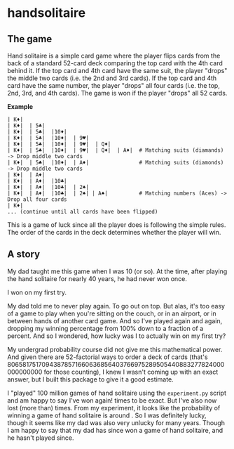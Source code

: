 <h1>handsolitaire</h1>
<h2>The game</h2>
Hand solitaire is a simple card game where the player flips cards from the back of a standard 52-card deck comparing the
top card with the 4th card behind it.  If the top card and 4th card have the same suit, the player "drops" the middle 
two cards (i.e. the 2nd and 3rd cards).  If the top card and 4th card have the same number, the player "drops" all four
cards (i.e. the top, 2nd, 3rd, and 4th cards). The game is won if the player "drops" all 52 cards.  

<b>Example</b>
```
| K♦|
| K♦|  | 5♣|
| K♦|  | 5♣|  |10♦|
| K♦|  | 5♣|  |10♦|  | 9♥|
| K♦|  | 5♣|  |10♦|  | 9♥|  | Q♦|
| K♦|  | 5♣|  |10♦|  | 9♥|  | Q♦|  | A♦|  # Matching suits (diamands) -> Drop middle two cards 
| K♦|  | 5♣|  |10♦|  | A♦|                # Matching suits (diamonds) -> Drop middle two cards
| K♦|  | A♦|
| K♦|  | A♦|  |10♣|
| K♦|  | A♦|  |10♣|  | 2♠|
| K♦|  | A♦|  |10♣|  | 2♠| | A♠|          # Matching numbers (Aces) -> Drop all four cards
| K♦|
... (continue until all cards have been flipped) 
```

This is a game of luck since all the player does is following the simple rules.  The order of the cards in the deck
determines whether the player will win.  

<h2>A story</h2>

My dad taught me this game when I was 10 (or so).  At the time, after playing the hand solitaire for nearly 40 years, he
had never won once.

I won on my first try.

My dad told me to never play again. To go out on top.  But alas, it's too easy of a game to play when you're sitting on
the couch, or in an airport, or in between hands of another card game.  And so I've played again and again, dropping my
winning percentage from 100% down to a fraction of a percent.  And so I wondered, how lucky was I to actually win on my
first try?

My undergrad probability course did not give me this mathematical power. And given there are 52-factorial
ways to order a deck of cards (that's 80658175170943878571660636856403766975289505440883277824000000000000 for those
counting), I knew I wasn't coming up with an exact answer, but I built this package to give it a good estimate. 

I "played" 100 million games of hand solitaire using the `experiment.py` script and am happy to say I've won again! <insert wins>
times to be exact.  But I've also now lost (more than) <insert games lost> times.  From my experiment, it looks like the
probability of winning a game of hand solitaire is around <insert percent here>.  So I was definitely lucky, though it
seems like my dad was also very unlucky for many years. Though I am happy to say that my dad has since won a game of
hand solitaire, and he hasn't played since.